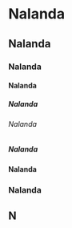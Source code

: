 # Nalanda
## Nalanda
### Nalanda
#### Nalanda
##### Nalanda
###### Nalanda
##### Nalanda
#### Nalanda
### Nalanda
## N
# 




